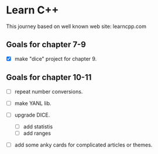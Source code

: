 # Learn C++

This journey based on well known web site: learncpp.com

## Goals for chapter 7-9

- [x] make "dice" project for chapter 9.

## Goals for chapter 10-11

- [ ] repeat number conversions.
- [ ] make YANL lib.
- [ ] upgrade DICE.
    - [ ] add statistis
    - [ ] add ranges
- [ ] add some anky cards for complicated articles or themes.

